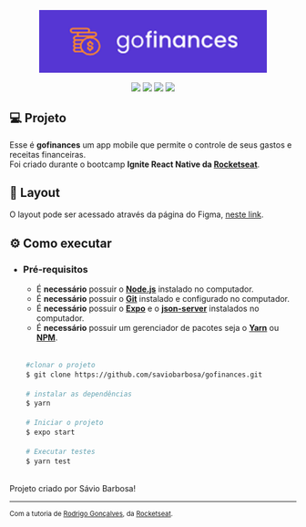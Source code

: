 <p align="center">
  <img alt="gofinances" title="gofinances" src="https://raw.githubusercontent.com/saviobarbosa/gofinances/master/.github/gofinances-logo.png" width="400px" />
</p>

<div align="center">
    <img src="https://img.shields.io/badge/React_Native-20232A?style=for-the-badge&logo=react&logoColor=61DAFB">
    <img src="https://img.shields.io/badge/TypeScript-007ACC?style=for-the-badge&logo=typescript&logoColor=white">
    <img src="https://img.shields.io/badge/Expo-1B1F23?style=for-the-badge&logo=expo&logoColor=white">
    <img src="https://img.shields.io/badge/styled--components-DB7093?style=for-the-badge&logo=styled-components&logoColor=white">
</div>

## :computer: Projeto

Esse é **gofinances** um app mobile que permite o controle de seus gastos e receitas financeiras. <br/>
Foi criado durante o bootcamp **Ignite React Native da [Rocketseat](https://rocketseat.com.br/)**.

## :art: Layout

O layout pode ser acessado através da página do Figma, [neste link](https://www.figma.com/file/EgOhyj1Inz14dhWGVhRlhr/GoFinances?node-id=0%3A1).

## :gear: Como executar

- ### **Pré-requisitos**

  - É **necessário** possuir o **[Node.js](https://nodejs.org/en/)** instalado no computador.
  - É **necessário** possuir o **[Git](https://git-scm.com/)** instalado e configurado no computador.
  - É **necessário** possuir o **[Expo](https://expo.io/)** e o **[json-server](https://github.com/typicode/json-server)** instalados no computador.
  - É **necessário** possuir um gerenciador de pacotes seja o **[Yarn](https://yarnpkg.com/)** ou **[NPM](https://www.npmjs.com/)**.


```bash

    #clonar o projeto
    $ git clone https://github.com/saviobarbosa/gofinances.git
    
    # instalar as dependências
    $ yarn

    # Iniciar o projeto
    $ expo start

    # Executar testes
    $ yarn test
```

<br>
Projeto criado por Sávio Barbosa! <br/>

---

<sup>Com a tutoria de [Rodrigo Gonçalves](https://github.com/rodrigorgtic), da [Rocketseat](https://rocketseat.com.br/).</sup>
